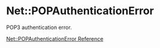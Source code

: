 # Net::POPAuthenticationError

POP3 authentication error.

[Net::POPAuthenticationError Reference](https://ruby-doc.org/stdlib-2.6/libdoc/net/pop/rdoc/Net/POPAuthenticationError.html)
